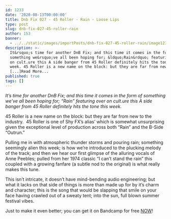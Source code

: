 ```yaml
---
id: 1233
date: '2020-08-13T00:00:00'
title: Dnb Fix 027 - 45 Roller - Rain - Loose Lips
type: post
slug: dnb-fix-027-45-roller-rain
author: 153
banner:
  - ../../static/images/importPosts/dnb-fix-027-45-roller-rain/image1233.jpeg
description: >-
  It&rsquo;s time for another DnB Fix; and this time it comes in the form of
  something we&rsquo;ve all been hoping for; &ldquo;Rain&rdquo; featuring over
  on cult.ure this A side banger from 45 Roller definitely hits the tone this
  week. 45 Roller is a new name on the block: but they are far from new to
  [...]Read More...
published: true
tags: []
---
```

_It’s time for another DnB Fix; and this time it comes in the form of something we’ve all been hoping for; “Rain” featuring over on cult.ure this A side banger from 45 Roller definitely hits the tone this week._

45 Roller is a new name on the block: but they are far from new to the industry.  45 Roller is one of Shy FX’s alias’ which is somewhat unsurprising given the exceptional level of production across both “Rain” and the B-Side “Outrun.”

Pulling me in with atmospheric thunder storms and pouring rain; something seemingly alien this week; is how we’re introduced to the plucking melody of the track; and then we hear our first glimpse of the alluring vocals of Anne Peebles; pulled from her 1974 classic “I can’t stand the rain” this coupled with a growing fanfare (a subtle nod to the original) is what really makes this tune.

This isn’t intricate, it doesn’t have mind-bending audio engineering; but what it lacks on that side of things is more than made up for by it’s charm and character; this is the song that would be slapping that smile on your face having crawled out of a sweaty tent; into the sun, full blown summer festival vibes.

Just to make it even better; you can get it on Bandcamp for free [NOW](https://shyfx.bandcamp.com/album/rain-outrun)!